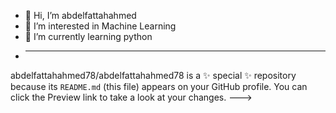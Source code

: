 - 👋 Hi, I’m abdelfattahahmed
- 👀 I’m interested in Machine Learning
- 🌱 I’m currently learning python
- 
  --------------------------------------

abdelfattahahmed78/abdelfattahahmed78 is a ✨ special ✨ repository because its `README.md` (this file) appears on your GitHub profile.
You can click the Preview link to take a look at your changes.
--->
